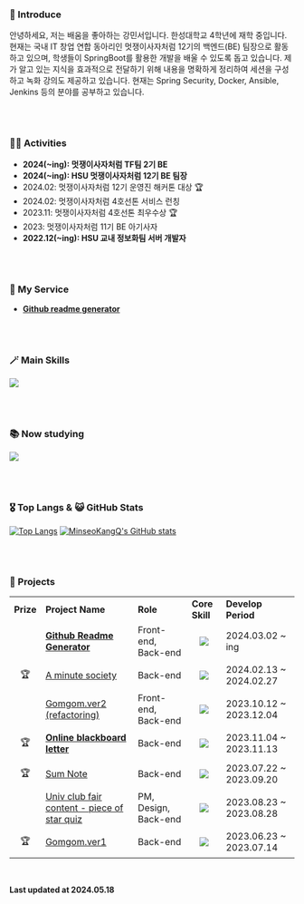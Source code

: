 <h3>👋 Introduce</h3>

안녕하세요, 저는 배움을 좋아하는 강민서입니다. 한성대학교 4학년에 재학 중입니다. 현재는 국내 IT 창업 연합 동아리인 멋쟁이사자처럼 12기의 백엔드(BE) 팀장으로 활동하고 있으며, 학생들이 SpringBoot를 활용한 개발을 배울 수 있도록 돕고 있습니다. 제가 알고 있는 지식을 효과적으로 전달하기 위해 내용을 명확하게 정리하여 세션을 구성하고 녹화 강의도 제공하고 있습니다. 현재는 Spring Security, Docker, Ansible, Jenkins 등의 분야를 공부하고 있습니다.

<br><br>


<h3>👩‍💻 Activities</h3>

- **2024(~ing): 멋쟁이사자처럼 TF팀 2기 BE**
- **2024(~ing): HSU 멋쟁이사자처럼 12기 BE 팀장**
- 2024.02: 멋쟁이사자처럼 12기 운영진 해커톤 대상 🏆
- 2024.02: 멋쟁이사자처럼 4호선톤 서비스 런칭
- 2023.11: 멋쟁이사자처럼 4호선톤 최우수상 🏆
- 2023: 멋쟁이사자처럼 11기 BE 아기사자
- **2022.12(~ing): HSU 교내 정보화팀 서버 개발자**


<br><br>

<h3>💌 My Service</h3>

- **<a href="https://minseokangq.github.io/github-readme-generator/"> Github readme generator</a>**


<br><br>


<h3>🪄 Main Skills </h3>
    <a href="https://skillicons.dev">
        <img src="https://skillicons.dev/icons?i=java,spring,mysql,postman,aws,git,github,idea,gradle,ubuntu" />
    </a>


<br><br>

<h3>📚 Now studying</h3>
  <a href="https://skillicons.dev">
    <img src="https://skillicons.dev/icons?i=docker,ansible,swift,jenkins" />
  </a>


<br><br>


<!-- <h3>🛠️ Available skills</h3>
  <a href="https://skillicons.dev">
    <img src="https://skillicons.dev/icons?i=c,cs,html,css,js,react,nodejs,py,kotlin,flask,django" />
  </a>


<br><br> -->

    
<h3>🎖️ Top Langs & 😺 GitHub Stats</h3>


  [![Top Langs](https://github-readme-stats.vercel.app/api/top-langs/?username=MinseoKangQ&langs_count=10&layout=compact&theme=react)](https://github.com/MinseoKangQ/github-readme-stats)
  [![MinseoKangQ's GitHub stats](https://github-readme-stats.vercel.app/api?username=MinseoKangQ\&rank_icon=github&theme=react&count_private=true)]()



<br><br>

<h3>📁 Projects</h3>

<div>

<table>
    <tr>
        <td><strong>Prize</strong></td>
        <td><strong>Project Name</strong></td>
        <td><strong>Role</strong></td>
        <td><strong>Core Skill</strong></td>
        <td><strong>Develop Period</strong></td>
    </tr>
    <tr>
      <td align="center"></td>
      <td><a href="https://github.com/MinseoKangQ/github-readme-generator"><b>Github Readme Generator</b></a></td>
      <td>Front-end, Back-end</td>
      <td style="vertical-align: middle;"><p align="center">
        <a href="https://skillicons.dev">
          <img src="https://skillicons.dev/icons?i=react,github" />
        </a>
      </p></td>
      <td>2024.03.02 ~ ing</td>
    </tr>
    <tr>
      <td align="center">🏆</td>
      <td><a href="https://github.com/a-minute-society">A minute society</a></td>
      <td>Back-end</td>
      <td style="vertical-align: middle;"><p align="center">
        <a href="https://skillicons.dev">
          <img src="https://skillicons.dev/icons?i=spring,ubuntu" />
        </a>
      </p></td>
      <td>2024.02.13 ~ 2024.02.27</td>
    </tr>
    <tr>
        <td></td>
        <td><a href="https://github.com/TeamBeeear">Gomgom.ver2 (refactoring)</a></td>
        <td>Front-end, Back-end</td>
        <td style="vertical-align: middle;"><p align="center">
          <a href="https://skillicons.dev">
            <img src="https://skillicons.dev/icons?i=react,spring" />
          </a>
        </p></td>
        <td>2023.10.12 ~ 2023.12.04</td>
    </tr>
    <tr>
        <td align="center">🏆</td>
        <td><a href="https://github.com/MinseoKangQ/blackBoard-back"><b>Online blackboard letter</b></a></td>
        <td>Back-end</td>
        <td style="vertical-align: middle;"><p align="center">
          <a href="https://skillicons.dev">
            <img src="https://skillicons.dev/icons?i=spring" />
          </a>
        </p></td>
        <td>2023.11.04 ~ 2023.11.13</td>
    </tr>
    <tr>
        <td align="center">🏆</td>
        <td><a href="https://github.com/MinseoKangQ/sumnote-springboot-server">Sum Note</a></td>
        <td>Back-end</td>
        <td style="vertical-align: middle;"><p align="center">
          <a href="https://skillicons.dev">
            <img src="https://skillicons.dev/icons?i=spring" />
          </a>
        </p></td>
        <td>2023.07.22 ~ 2023.09.20</td>
    </tr>
    <tr>
        <td></td>
        <td><a href="https://github.com/MinseoKangQ/quiz-2023-2">Univ club fair content - piece of star quiz</a></td>
        <td>PM, Design, Back-end</td>
        <td style="vertical-align: middle;"><p align="center">
          <a href="https://skillicons.dev">
            <img src="https://skillicons.dev/icons?i=django" />
          </a>
        </p></td>
        <td>2023.08.23 ~ 2023.08.28</td>
    </tr>
    <tr>
        <td align="center">🏆</td>
        <td><a href="https://github.com/MinseoKangQ/gomgom-back">Gomgom.ver1</a></td>
        <td>Back-end</td>
        <td style="vertical-align: middle;"><p align="center">
          <a href="https://skillicons.dev">
            <img src="https://skillicons.dev/icons?i=django" />
          </a>
        </p></td>
        <td>2023.06.23 ~ 2023.07.14</td>
    </tr>
</table>

</div>

<br>

**Last updated at 2024.05.18**
